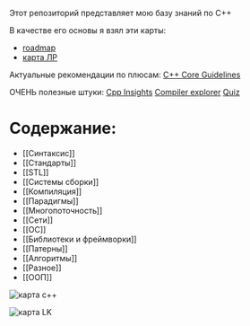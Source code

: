 Этот репозиторий представляет мою базу знаний по С++

В качестве его основы я взял эти карты:  
- [roadmap](https://github.com/salmer/CppDeveloperRoadmap)
- [карта ЛР](https://habr.com/ru/specials/726724/)

Актуальные рекомендации по плюсам:
[C++ Core Guidelines](https://isocpp.github.io/CppCoreGuidelines/CppCoreGuidelines)

ОЧЕНЬ полезные штуки:
[Cpp Insights](https://cppinsights.io/)
[Compiler explorer](https://compiler-explorer.com/)
[Quiz](https://cppquiz.org/quiz/question/1)

# Содержание:

- [[Синтаксис]]
- [[Стандарты]]
- [[STL]]
- [[Системы сборки]]
- [[Компиляция]]
- [[Парадигмы]]
- [[Многопоточность]]
- [[Сети]]
- [[ОС]]
- [[Библиотеки и фреймворки]]
- [[Патерны]]
- [[Алгоритмы]]
- [[Разное]]
- [[ООП]]


![карта с++](images/cpp_map.png)  


![карта LK](images/roadmapLK.png)